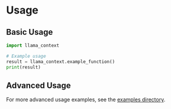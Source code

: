 # Usage

## Basic Usage

```python
import llama_context

# Example usage
result = llama_context.example_function()
print(result)
```

## Advanced Usage

For more advanced usage examples, see the [examples directory](../examples/).
